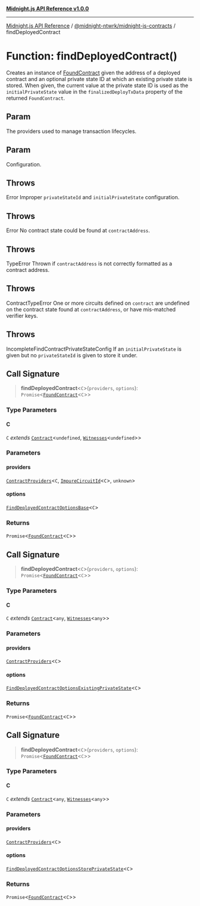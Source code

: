 [**Midnight.js API Reference v1.0.0**](../../../README.md)

***

[Midnight.js API Reference](../../../packages.md) / [@midnight-ntwrk/midnight-js-contracts](../README.md) / findDeployedContract

# Function: findDeployedContract()

Creates an instance of [FoundContract](../type-aliases/FoundContract.md) given the address of a deployed contract and an
optional private state ID at which an existing private state is stored. When given, the current value
at the private state ID is used as the `initialPrivateState` value in the `finalizedDeployTxData`
property of the returned `FoundContract`.

## Param

The providers used to manage transaction lifecycles.

## Param

Configuration.

## Throws

Error Improper `privateStateId` and `initialPrivateState` configuration.

## Throws

Error No contract state could be found at `contractAddress`.

## Throws

TypeError Thrown if `contractAddress` is not correctly formatted as a contract address.

## Throws

ContractTypeError One or more circuits defined on `contract` are undefined on the contract
                          state found at `contractAddress`, or have mis-matched verifier keys.

## Throws

IncompleteFindContractPrivateStateConfig If an `initialPrivateState` is given but no
                                                 `privateStateId` is given to store it under.

## Call Signature

> **findDeployedContract**\<`C`\>(`providers`, `options`): `Promise`\<[`FoundContract`](../type-aliases/FoundContract.md)\<`C`\>\>

### Type Parameters

#### C

`C` *extends* [`Contract`](../../midnight-js-types/interfaces/Contract.md)\<`undefined`, [`Witnesses`](../../midnight-js-types/type-aliases/Witnesses.md)\<`undefined`\>\>

### Parameters

#### providers

[`ContractProviders`](../type-aliases/ContractProviders.md)\<`C`, [`ImpureCircuitId`](../../midnight-js-types/type-aliases/ImpureCircuitId.md)\<`C`\>, `unknown`\>

#### options

[`FindDeployedContractOptionsBase`](../type-aliases/FindDeployedContractOptionsBase.md)\<`C`\>

### Returns

`Promise`\<[`FoundContract`](../type-aliases/FoundContract.md)\<`C`\>\>

## Call Signature

> **findDeployedContract**\<`C`\>(`providers`, `options`): `Promise`\<[`FoundContract`](../type-aliases/FoundContract.md)\<`C`\>\>

### Type Parameters

#### C

`C` *extends* [`Contract`](../../midnight-js-types/interfaces/Contract.md)\<`any`, [`Witnesses`](../../midnight-js-types/type-aliases/Witnesses.md)\<`any`\>\>

### Parameters

#### providers

[`ContractProviders`](../type-aliases/ContractProviders.md)\<`C`\>

#### options

[`FindDeployedContractOptionsExistingPrivateState`](../type-aliases/FindDeployedContractOptionsExistingPrivateState.md)\<`C`\>

### Returns

`Promise`\<[`FoundContract`](../type-aliases/FoundContract.md)\<`C`\>\>

## Call Signature

> **findDeployedContract**\<`C`\>(`providers`, `options`): `Promise`\<[`FoundContract`](../type-aliases/FoundContract.md)\<`C`\>\>

### Type Parameters

#### C

`C` *extends* [`Contract`](../../midnight-js-types/interfaces/Contract.md)\<`any`, [`Witnesses`](../../midnight-js-types/type-aliases/Witnesses.md)\<`any`\>\>

### Parameters

#### providers

[`ContractProviders`](../type-aliases/ContractProviders.md)\<`C`\>

#### options

[`FindDeployedContractOptionsStorePrivateState`](../type-aliases/FindDeployedContractOptionsStorePrivateState.md)\<`C`\>

### Returns

`Promise`\<[`FoundContract`](../type-aliases/FoundContract.md)\<`C`\>\>
